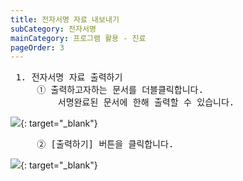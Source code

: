 ```yaml
---
title: 전자서명 자료 내보내기
subCategory: 전자서명
mainCategory: 프로그램 활용 - 진료
pageOrder: 3
---
```


<pre>
 <t2><bold>1. 전자서명 자료 출력하기</bold></t2>
     ① 출력하고자하는 문서를 더블클릭합니다.
         서명완료된 문서에 한해 출력할 수 있습니다.
</pre>

[![](/images/{{page.url}}_1.png)](/images/{{page.url}}_1.png){: target="_blank"}

<pre>
     ② [출력하기] 버튼을 클릭합니다.
</pre>

[![](/images/{{page.url}}_2.png)](/images/{{page.url}}_2.png){: target="_blank"}
